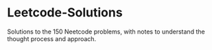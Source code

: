 # Leetcode-Solutions
Solutions to the 150 Neetcode problems, with notes to understand the thought process and approach.
